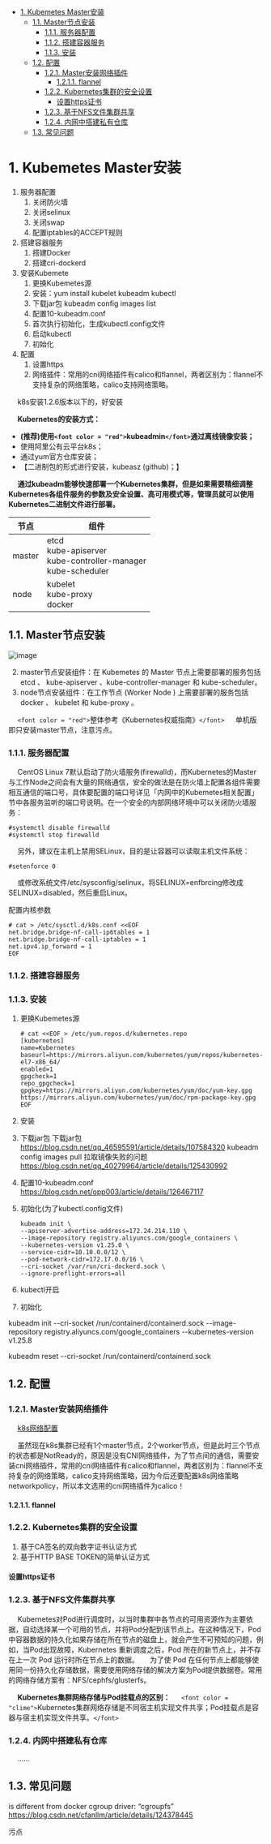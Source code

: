 <!-- TOC -->

- [1. Kubemetes Master安装](#1-kubemetes-master安装)
    - [1.1. Master节点安装](#11-master节点安装)
        - [1.1.1. 服务器配置](#111-服务器配置)
        - [1.1.2. 搭建容器服务](#112-搭建容器服务)
        - [1.1.3. 安装](#113-安装)
    - [1.2. 配置](#12-配置)
        - [1.2.1. Master安装网络插件](#121-master安装网络插件)
            - [1.2.1.1. flannel](#1211-flannel)
        - [1.2.2. Kubernetes集群的安全设置](#122-kubernetes集群的安全设置)
            - [设置https证书](#设置https证书)
        - [1.2.3. 基于NFS文件集群共享](#123-基于nfs文件集群共享)
        - [1.2.4. 内网中搭建私有仓库](#124-内网中搭建私有仓库)
    - [1.3. 常见问题](#13-常见问题)

<!-- /TOC -->

# 1. Kubemetes Master安装

1. 服务器配置  
	1. 关闭防火墙  
	2. 关闭selinux  
	3. 关闭swap  
	4. 配置iptables的ACCEPT规则  
2. 搭建容器服务  
	1. 搭建Docker
	2. 搭建cri-dockerd
3. 安装Kubemete    
	1. 更换Kubemetes源
    2. 安装：yum install kubelet kubeadm kubectl
    3. 下载jar包
        kubeadm config images list 
    4. 配置10-kubeadm.conf    
    5. 首次执行初始化，生成kubectl.config文件  
    6. 启动kubectl
    7. 初始化  
4. 配置  
    1. 设置https  
    2. 网络插件：常用的cni网络插件有calico和flannel，两者区别为：flannel不支持复杂的网络策略，calico支持网络策略。   



&emsp; k8s安装1.2.6版本以下的，好安装

&emsp; **Kubernetes的安装方式：**

* **(推荐)使用`<font color = "red">`kubeadmin`</font>`通过离线镜像安装；**
* 使用阿里公有云平台k8s；
* 通过yum官方仓库安装；
* 【二进制包的形式进行安装，kubeasz (github)；】

&emsp; **通过kubeadm能够快速部署一个Kubernetes集群，但是如果需要精细调整Kubernetes各组件服务的参数及安全设置、高可用模式等，管理员就可以使用Kubernetes二进制文件进行部署。**

| 节点   | 组件 |
| ------ | ------------------------------------------------------------------------------------ |
| master | etcd </br> kube-apiserver </br> kube-controller-manager </br> kube-scheduler |
| node   | kubelet </br> kube-proxy </br> docker |                                          |

## 1.1. Master节点安装
<!-- 

https://blog.csdn.net/u010800804/article/details/127709691
http://blog.51yip.com/cloud/2399.html
https://blog.csdn.net/sumengnan/article/details/120932201
https://ceshiren.com/t/topic/22431/2
https://blog.csdn.net/qq_46595591/article/details/107520114?utm_medium=distribute.wap_relevant.none-task-blog-title-4


-->

![image](http://182.92.69.8:8081/img/devops/k8s/k8s-20.png)  

2. master节点安装组件：在 Kubemetes 的 Master 节点上需要部署的服务包括 etcd 、 kube-apiserver 、kube-controller-manager 和 kube-scheduler。
3. node节点安装组件：在工作节点 (Worker Node ) 上需要部署的服务包括 docker 、 kubelet 和 kube-proxy 。

&emsp; `<font color = "red">`整体参考《Kubernetes权威指南》`</font>`
&emsp; 单机版即只安装master节点，注意污点。  


### 1.1.1. 服务器配置  
&emsp; CentOS Linux 7默认启动了防火墙服务(firewalld)，而Kubernetes的Master与工作Node之间会有大量的网络通信，安全的做法是在防火墙上配置各组件需要相互通信的端口号，具体要配置的端口号详见「内网中的Kubemetes相关配置」节中各服务监听的端口号说明。在一个安全的内部网络环境中可以关闭防火墙服务：

```text
#systemctl disable firewalld
#systemctl stop firewalld
```

&emsp; 另外，建议在主机上禁用SELinux，目的是让容器可以读取主机文件系统：

```
#setenforce 0
```

&emsp; 或修改系统文件/etc/sysconfig/selinux，将SELINUX=enfbrcing修改成SELINUX=disabled，然后重启Linux。


配置内核参数  
```
# cat > /etc/sysctl.d/k8s.conf <<EOF  
net.bridge.bridge-nf-call-ip6tables = 1  
net.bridge.bridge-nf-call-iptables = 1  
net.ipv4.ip_forward = 1  
EOF  
```

### 1.1.2. 搭建容器服务


### 1.1.3. 安装  
1. 更换Kubemetes源

    ```text
    # cat <<EOF > /etc/yum.repos.d/kubernetes.repo  
    [kubernetes]  
    name=Kubernetes  
    baseurl=https://mirrors.aliyun.com/kubernetes/yum/repos/kubernetes-el7-x86_64/  
    enabled=1  
    gpgcheck=1  
    repo_gpgcheck=1  
    gpgkey=https://mirrors.aliyun.com/kubernetes/yum/doc/yum-key.gpg https://mirrors.aliyun.com/kubernetes/yum/doc/rpm-package-key.gpg  
    EOF  
    ```

1. 安装  

    

2. 下载jar包
下载jar包  
https://blog.csdn.net/qq_46595591/article/details/107584320
kubeadm config images pull 拉取镜像失败的问题
https://blog.csdn.net/qq_40279964/article/details/125430992
3. 配置10-kubeadm.conf  https://blog.csdn.net/opp003/article/details/126467117  
3. 初始化(为了kubectl.config文件)

    ```text
    kubeadm init \
    --apiserver-advertise-address=172.24.214.110 \
    --image-repository registry.aliyuncs.com/google_containers \
    --kubernetes-version v1.25.0 \
    --service-cidr=10.10.0.0/12 \
    --pod-network-cidr=172.17.0.0/16 \
    --cri-socket /var/run/cri-dockerd.sock \
    --ignore-preflight-errors=all
    ```
4. kubectl开启  
5. 初始化  


kubeadm init    --cri-socket /run/containerd/containerd.sock --image-repository registry.aliyuncs.com/google_containers 
--kubernetes-version v1.25.8

kubeadm reset  --cri-socket /run/containerd/containerd.sock

## 1.2. 配置
### 1.2.1. Master安装网络插件

&emsp; [k8s网络配置](/docs/devAndOps/k8s/k8snetwork.md)  

&emsp; 虽然现在k8s集群已经有1个master节点，2个worker节点，但是此时三个节点的状态都是NotReady的，原因是没有CNI网络插件，为了节点间的通信，需要安装cni网络插件，常用的cni网络插件有calico和flannel，两者区别为：flannel不支持复杂的网络策略，calico支持网络策略，因为今后还要配置k8s网络策略networkpolicy，所以本文选用的cni网络插件为calico！


#### 1.2.1.1. flannel
<!-- 
安装flannel组件
https://blog.csdn.net/weixin_45067241/article/details/126531465
open /run/flannel/subnet.env: no such file or directory
https://blog.csdn.net/ANXIN997483092/article/details/86711006
failed to find plugin “flannel” in path [/opt/cni/bin]，k8sNotReady解决方案
https://blog.csdn.net/qq_29385297/article/details/127682552
-->


### 1.2.2. Kubernetes集群的安全设置
<!--
https://blog.csdn.net/qq_42956653/article/details/123284563
-->

1. 基于CA签名的双向数字证书认证方式
2. 基于HTTP BASE TOKEN的简单认证方式

#### 设置https证书
<!-- 
https://blog.csdn.net/grace_yi/article/details/80069919

-->


### 1.2.3. 基于NFS文件集群共享

<!-- 
Kubernetes 集群部署NFS网络存储
https://blog.csdn.net/zuozewei/article/details/108165523
-->

&emsp; Kubernetes对Pod进行调度时，以当时集群中各节点的可用资源作为主要依据，自动选择某一个可用的节点，并将Pod分配到该节点上。在这种情况下，Pod中容器数据的持久化如果存储在所在节点的磁盘上，就会产生不可预知的问题，例如，当Pod出现故障，Kubernetes 重新调度之后，Pod 所在的新节点上，并不存在上一次 Pod 运行时所在节点上的数据。
&emsp; 为了使 Pod 在任何节点上都能够使用同一份持久化存储数据，需要使用网络存储的解决方案为Pod提供数据卷。常用的网络存储方案有：NFS/cephfs/glusterfs。

&emsp; **Kubernetes集群网络存储与Pod挂载点的区别：**
&emsp; `<font color = "clime">`Kubernetes集群网络存储是不同宿主机实现文件共享；Pod挂载点是容器与宿主机实现文件共享。`</font>`

### 1.2.4. 内网中搭建私有仓库

&emsp; ......

<!-- 
从私有仓库拉取镜像
https://kubernetes.io/zh/docs/tasks/configure-pod-container/pull-image-private-registry/
-->

<!--   
1. Docker Private Registry (私有 Docker 镜像库)  
  使用Docker提供的Registry镜像创建一个私有镜像仓库。  
  详细的安装步骤请参考Docker的官方文档 https://docs.docker.eom/registry/deploying/o  
2. kubelet配置  
  由于在Kubemetes中是以Pod而不是以Docker容器为管理单元的，在kubelet创建Pod时，还通过启动一个名为ger.io/google_containers/pause的镜像来实现Pod的概念。  
  该镜像存在于谷歌镜像库http://gcr.io 中，需要通过一台能够连上Internet的服务器将其下载，导出文件，再push到私有Docker Registry中。  
  之后，可以给每台Node的kubelet服务加上启动参数-pod-infra-container-image，指定为私有Docker Registry中pause镜像的地址。例如：  

```text
#cat /etc/kubemetes/kubelet
KUBELET_ARGS="--api-servers=http://192.168.18.3:8080
一一hostname-override=l92.168.18.3 一一log-dir=/var/log/kubemetes 一一v=2
--pod-infra-container-image=gcr.io/google_containers/pause-amd64:3.0"
```
  如果该镜像无法从gcr.io下载，则也可以从Docker Hub上进行下载：  

```text
#docker pull kubeguide/pause-amd64:3.0
```
  修改kubelet配置文件中的-pod_infra_container_image参数：  

```
--pod-infra-container-image=kubeguide/pause-amd64:3.0
```
  然后重启kubelet服务：  

```
#systemctl restart kubelet
```
  通过以上设置就在内网环境中搭建了一个企业内部的私有容器云平台。  
-->

## 1.3. 常见问题  
is different from docker cgroup driver: “cgroupfs”  
https://blog.csdn.net/cfanllm/article/details/124378445

污点  
